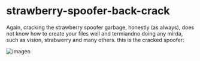 # strawberry-spoofer-back-crack
Again, cracking the strawberry spoofer garbage, honestly (as always), does not know how to create your files well and termiandno doing any mirda, such as vision, strabwerry and many others.
this is the cracked spoofer: 

![imagen](https://user-images.githubusercontent.com/95001569/168955427-7cf782b5-090b-4036-adcd-d94c81344f75.png)
